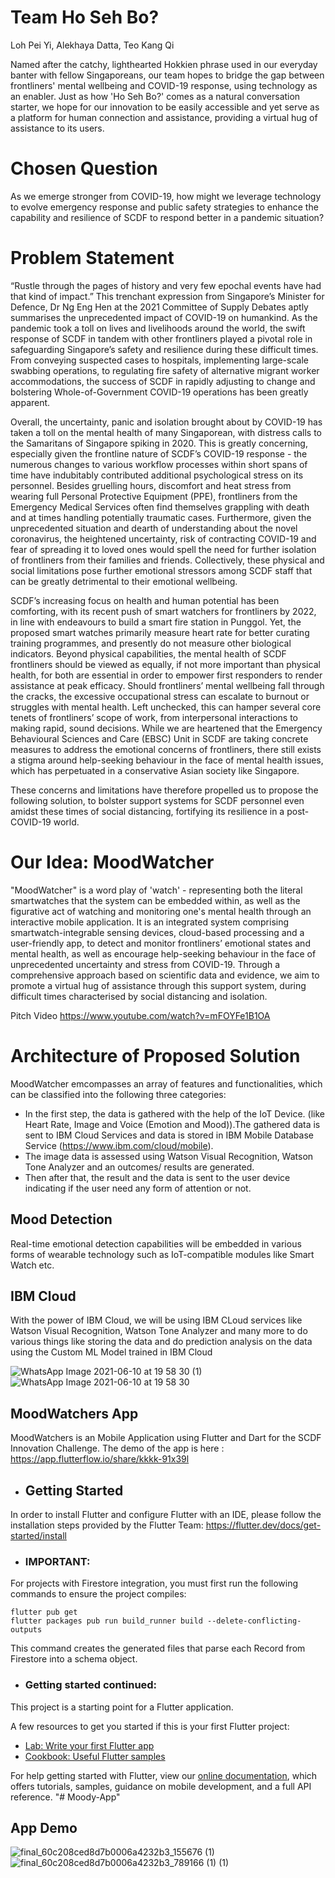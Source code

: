 # Team Ho Seh Bo?
Loh Pei Yi, Alekhaya Datta, Teo Kang Qi

Named after the catchy, lighthearted Hokkien phrase used in our everyday banter with fellow Singaporeans, our team hopes to bridge the gap between frontliners' mental wellbeing and COVID-19 response, using technology as an enabler. Just as how 'Ho Seh Bo?' comes as a natural conversation starter, we hope for our innovation to be easily accessible and yet serve as a platform for human connection and assistance, providing a virtual hug of assistance to its users.

# Chosen Question
As we emerge stronger from COVID-19, how might we leverage technology to evolve emergency response and public safety strategies to enhance the capability and resilience of SCDF to respond better in a pandemic situation?

# Problem Statement
“Rustle through the pages of history and very few epochal events have had that kind of impact.” This trenchant expression from Singapore’s Minister for Defence, Dr Ng Eng Hen at the 2021 Committee of Supply Debates aptly summarises the unprecedented impact of COVID-19 on humankind. As the pandemic took a toll on lives and livelihoods around the world, the swift response of SCDF in tandem with other frontliners played a pivotal role in safeguarding Singapore’s safety and resilience during these difficult times. From conveying suspected cases to hospitals, implementing large-scale swabbing operations, to regulating fire safety of alternative migrant worker accommodations, the success of SCDF in rapidly adjusting to change and bolstering Whole-of-Government COVID-19 operations has been greatly apparent.

Overall, the uncertainty, panic and isolation brought about by COVID-19 has taken a toll on the mental health of many Singaporean, with distress calls to the Samaritans of Singapore spiking in 2020. This is greatly concerning, especially given the frontline nature of SCDF’s COVID-19 response - the numerous changes to various workflow processes within short spans of time have indubitably contributed additional psychological stress on its personnel. Besides gruelling hours, discomfort and heat stress from wearing full Personal Protective Equipment (PPE), frontliners from the Emergency Medical Services often find themselves grappling with death and at times handling potentially traumatic cases. Furthermore, given the unprecedented situation and dearth of understanding about the novel coronavirus, the heightened uncertainty, risk of contracting COVID-19 and fear of spreading it to loved ones would spell the need for further isolation of frontliners from their families and friends. Collectively, these physical and social limitations pose further emotional stressors among SCDF staff that can be greatly detrimental to their emotional wellbeing.

SCDF’s increasing focus on health and human potential has been comforting, with its recent push of smart watchers for frontliners by 2022, in line with endeavours to build a smart fire station in Punggol. Yet, the proposed smart watches primarily measure heart rate for better curating training programmes, and presently do not measure other biological indicators. Beyond physical capabilities, the mental health of SCDF frontliners should be viewed as equally, if not more important than physical health, for both are essential in order to empower first responders to render assistance at peak efficacy. Should frontliners’ mental wellbeing fall through the cracks, the excessive occupational stress can escalate to burnout or struggles with mental health. Left unchecked, this can hamper several core tenets of frontliners’ scope of work, from interpersonal interactions to making rapid, sound decisions. While we are heartened that the Emergency Behavioural Sciences and Care (EBSC) Unit in SCDF are taking concrete measures to address the emotional concerns of frontliners, there still exists a stigma around help-seeking behaviour in the face of mental health issues, which has perpetuated in a conservative Asian society like Singapore.

These concerns and limitations have therefore propelled us to propose the following solution, to bolster support systems for SCDF personnel even amidst these times of social distancing, fortifying its resilience in a post-COVID-19 world.

# Our Idea: MoodWatcher
"MoodWatcher" is a word play of 'watch' - representing both the literal smartwatches that the system can be embedded within, as well as the figurative act of watching and monitoring one's mental health through an interactive mobile application. It is an integrated system comprising smartwatch-integrable sensing devices, cloud-based processing and a user-friendly app, to detect and monitor frontliners’ emotional states and mental health, as well as encourage help-seeking behaviour in the face of unprecedented uncertainty and stress from COVID-19. Through a comprehensive approach based on scientific data and evidence, we aim to promote a virtual hug of assistance through this support system, during difficult times characterised by social distancing and isolation.

Pitch Video
https://www.youtube.com/watch?v=mFOYFe1B1OA

# Architecture of Proposed Solution
MoodWatcher emcompasses an array of features and functionalities, which can be classified into the following three categories:
-  In the first step, the data is gathered with the help of the IoT Device.  (like Heart Rate, Image and Voice (Emotion and Mood)).The gathered data is sent to IBM Cloud Services and data is stored in IBM Mobile Database Service (https://www.ibm.com/cloud/mobile).
-  The image data is assessed using Watson Visual Recognition, Watson Tone Analyzer and an outcomes/ results are generated.
-  Then after that, the result and the data is sent to the user device indicating if the user need any form of attention or not.

## Mood Detection
Real-time emotional detection capabilities will be embedded in various forms of wearable technology such as IoT-compatible modules like Smart Watch etc.  

## IBM Cloud
With the power of IBM Cloud, we will be using IBM CLoud services like Watson Visual Recognition, Watson Tone Analyzer and many more to do various things like storing the data and do prediction analysis on the data using the Custom ML Model trained in IBM Cloud

![WhatsApp Image 2021-06-10 at 19 58 30 (1)](https://user-images.githubusercontent.com/55008888/121612766-a1e0dd00-ca8d-11eb-81c6-636db1844ce5.jpeg)
![WhatsApp Image 2021-06-10 at 19 58 30](https://user-images.githubusercontent.com/55008888/121612773-a3aaa080-ca8d-11eb-8dd6-fd6982ff675a.jpeg)


## MoodWatchers App

MoodWatchers is an Mobile Application using Flutter and Dart for the SCDF Innovation Challenge. The demo of the app is here : https://app.flutterflow.io/share/kkkk-91x39l

- ## Getting Started

In order to install Flutter and configure Flutter with an IDE, please follow the installation steps provided by the Flutter Team: https://flutter.dev/docs/get-started/install


- ### IMPORTANT:

For projects with Firestore integration, you must first run the following commands to ensure the project compiles:

```
flutter pub get
flutter packages pub run build_runner build --delete-conflicting-outputs
```

This command creates the generated files that parse each Record from Firestore into a schema object.

- ### Getting started continued:

This project is a starting point for a Flutter application.

A few resources to get you started if this is your first Flutter project:

- [Lab: Write your first Flutter app](https://flutter.dev/docs/get-started/codelab)
- [Cookbook: Useful Flutter samples](https://flutter.dev/docs/cookbook)

For help getting started with Flutter, view our
[online documentation](https://flutter.dev/docs), which offers tutorials,
samples, guidance on mobile development, and a full API reference.
"# Moody-App" 

## App Demo

![final_60c208ced8d7b0006a4232b3_155676 (1)](https://user-images.githubusercontent.com/55008888/121541877-3cafcc00-ca3a-11eb-8ce9-7aa58da0bd6f.gif)
![final_60c208ced8d7b0006a4232b3_789166 (1) (1)](https://user-images.githubusercontent.com/55008888/121543246-5867a200-ca3b-11eb-81c0-925662aec768.gif)

